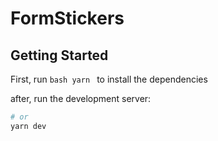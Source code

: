 # FormStickers

## Getting Started

First, run ```bash yarn ``` to install the dependencies 

after, run the development server:

```bash
# or
yarn dev
```
